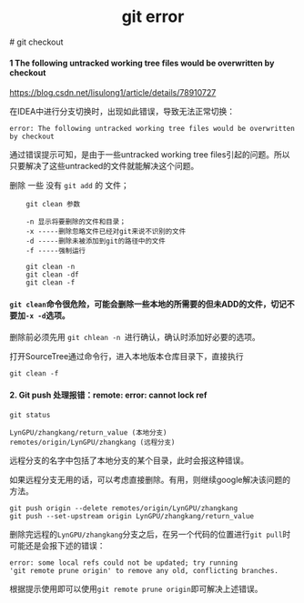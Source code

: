 <h1 align="center">git error</h1>
# git checkout

#### 1 The following untracked working tree files would be overwritten by checkout

https://blog.csdn.net/lisulong1/article/details/78910727

在IDEA中进行分支切换时，出现如此错误，导致无法正常切换：

```
error: The following untracked working tree files would be overwritten by checkout
```

通过错误提示可知，是由于一些untracked working tree files引起的问题。所以只要解决了这些untracked的文件就能解决这个问题。



删除 一些 没有 `git add` 的 文件；

```shell
    git clean 参数 
    
    -n 显示将要删除的文件和目录；
    -x -----删除忽略文件已经对git来说不识别的文件
    -d -----删除未被添加到git的路径中的文件
    -f -----强制运行

    git clean -n
    git clean -df
    git clean -f
```



#### `git clean`命令很危险，可能会删除一些本地的所需要的但未ADD的文件，切记不要加`-x -d`选项。

删除前必须先用 `git chlean -n `进行确认，确认时添加好必要的选项。



打开SourceTree通过命令行，进入本地版本仓库目录下，直接执行

```shell
git clean -f
```





#### 2. Git push 处理报错：remote: error: cannot lock ref

```shell
git status

LynGPU/zhangkang/return_value (本地分支)
remotes/origin/LynGPU/zhangkang (远程分支)
```



远程分支的名字中包括了本地分支的某个目录，此时会报这种错误。

如果远程分支无用的话，可以考虑直接删除。有用，则继续google解决该问题的方法。

```shell
git push origin --delete remotes/origin/LynGPU/zhangkang
git push --set-upstream origin LynGPU/zhangkang/return_value
```



删除完远程的`LynGPU/zhangkang`分支之后，在另一个代码的位置进行`git pull`时可能还是会报下述的错误：

```
error: some local refs could not be updated; try running
'git remote prune origin' to remove any old, conflicting branches.
```

根据提示使用即可以使用`git remote prune origin`即可解决上述错误。